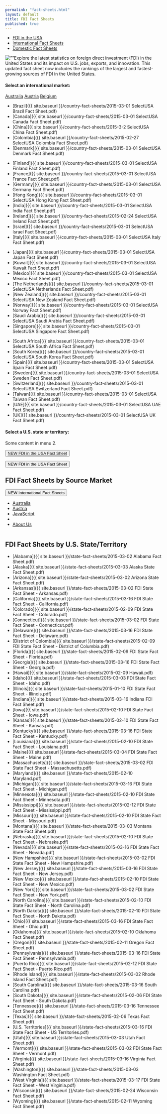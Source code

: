 ```yaml
---
permalink: "fact-sheets.html"
layout: default
title: FDI Fact Sheets
published: true
---
```


<ul class="nav nav-pills nav-justified">
  <li class="active"><a data-toggle="pill" href="#home">FDI in the USA</a></li>
  <li><a data-toggle="pill" href="#menu1">International Fact Sheets</a></li>
  <li><a data-toggle="pill" href="#menu2">Domestic Fact Sheets</a></li>
</ul>

<div class="tab-content">
  <div id="home" class="tab-pane fade in active">
  <p><span class="imgleft"><img src=”” class="img-responsive" alt=””></span>Explore the latest statistics on foreign direct investment (FDI) in the United States and its impact on U.S. jobs, exports, and innovation. This updated fact sheet now includes the rankings of the largest and fastest-growing sources of FDI in the United States.</p></div>
  
  <div id="menu1" class="tab-pane fade">
    <p><h4>Select an international market:</h4></p>
<div class="row">
  <div class="col-sm-3">
  
  <div class="list-group">
  <a href="{{ site.baseurl }}/country-fact-sheets/2015-03-02 SelectUSA Australia Fact Sheet.pdf" class="list-group-item active">Australia</a>
  <a href="{{ site.baseurl }}/country-fact-sheets/2015-03-01 SelectUSA Austria Fact Sheet.pdf" class="list-group-item">Austria</a>
  <a href="{{ site.baseurl }}/country-fact-sheets/2015-03-01 SelectUSA Belgium Fact Sheet.pdf" class="list-group-item">Belgium</a>
</div>

*	[Brazil]({{ site.baseurl }}/country-fact-sheets/2015-03-01 SelectUSA Brazil Fact Sheet.pdf)
*	[Canada]({{ site.baseurl }}/country-fact-sheets/2015-03-01 SelectUSA Canada Fact Sheet.pdf)
*	[China]({{ site.baseurl }}/country-fact-sheets/2015-3-2 SelectUSA China Fact Sheet.pdf)
*	[Colombia]({{ site.baseurl }}/country-fact-sheets/2015-02-27 SelectUSA Colombia Fact Sheet.pdf)
*	[Denmark]({{ site.baseurl }}/country-fact-sheets/2015-03-01 SelectUSA Denmark Fact Sheet.pdf)

  </div>
  <div class="col-sm-3">

*	[Finland]({{ site.baseurl }}/country-fact-sheets/2015-03-01 SelectUSA Finland Fact Sheet.pdf)
*	[France]({{ site.baseurl }}/country-fact-sheets/2015-03-01 SelectUSA France Fact Sheet.pdf)
*	[Germany]({{ site.baseurl }}/country-fact-sheets/2015-03-01 SelectUSA Germany Fact Sheet.pdf)
*	[Hong Kong]({{ site.baseurl }}/country-fact-sheets/2015-03-01 SelectUSA Hong Kong Fact Sheet.pdf)
*	[India]({{ site.baseurl }}/country-fact-sheets/2015-03-01 SelectUSA India Fact Sheet.pdf)
* [Ireland]({{ site.baseurl }}/country-fact-sheets/2015-02-24 SelectUSA Ireland Fact Sheet.pdf)
*	[Israel]({{ site.baseurl }}/country-fact-sheets/2015-03-01 SelectUSA Israel Fact Sheet.pdf)
*	[Italy]({{ site.baseurl }}/country-fact-sheets/2015-03-01 SelectUSA Italy Fact Sheet.pdf)

  </div>
  <div class="col-sm-3">
  
*	[Japan]({{ site.baseurl }}/country-fact-sheets/2015-03-01 SelectUSA Japan Fact Sheet.pdf)
*	[Kuwait]({{ site.baseurl }}/country-fact-sheets/2015-03-01 SelectUSA Kuwait Fact Sheet.pdf)
*	[Mexico]({{ site.baseurl }}/country-fact-sheets/2015-03-01 SelectUSA Mexico Fact Sheet.pdf)
*	[The Netherlands]({{ site.baseurl }}/country-fact-sheets/2015-03-01 SelectUSA Netherlands Fact Sheet.pdf)
*	[New Zealand]({{ site.baseurl }}/country-fact-sheets/2015-03-01 SelectUSA New Zealand Fact Sheet.pdf)
*	[Norway]({{ site.baseurl }}/country-fact-sheets/2015-03-01 SelectUSA Norway Fact Sheet.pdf)
*	[Saudi Arabia]({{ site.baseurl }}/country-fact-sheets/2015-03-01 SelectUSA Saudi Arabia Fact Sheet.pdf)
*	[Singapore]({{ site.baseurl }}/country-fact-sheets/2015-03-01 SelectUSA Singapore Fact Sheet.pdf)

  </div>
  <div class="col-sm-3">

*	[South Africa]({{ site.baseurl }}/country-fact-sheets/2015-03-01 SelectUSA South Africa Fact Sheet.pdf)
*	[South Korea]({{ site.baseurl }}/country-fact-sheets/2015-03-01 SelectUSA South Korea Fact Sheet.pdf)
*	[Spain]({{ site.baseurl }}/country-fact-sheets/2015-03-01 SelectUSA Spain Fact Sheet.pdf)
*	[Sweden]({{ site.baseurl }}/country-fact-sheets/2015-03-01 SelectUSA Sweden Fact Sheet.pdf)
*	[Switzerland]({{ site.baseurl }}/country-fact-sheets/2015-03-01 SelectUSA Switzerland Fact Sheet.pdf)
*	[Taiwan]({{ site.baseurl }}/country-fact-sheets/2015-03-01 SelectUSA Taiwan Fact Sheet.pdf)
*	[UAE]({{ site.baseurl }}/country-fact-sheets/2015-03-01 SelectUSA UAE Fact Sheet.pdf)
*	[UK]({{ site.baseurl }}/country-fact-sheets/2015-03-01 SelectUSA UK Fact Sheet.pdf)

  </div>
</div>

  </div>
  
  <div id="menu2" class="tab-pane fade">
    <h4>Select a U.S. state or territory:</h4>
    <p>Some content in menu 2.</p>
  </div>
</div>

<button type="button" class="btn btn-info"><a href="#" class="btn btn-default" role="button"><span class="label label-warning">NEW</span> FDI in the USA Fact Sheet</a></button>

<div class="dropdown">
  <button class="btn btn-default dropdown-toggle" type="button" id="menu1" data-toggle="dropdown"><span class="label label-warning">NEW</span> FDI in the USA Fact Sheet</button>
</div>

## FDI Fact Sheets by Source Market

<div class="dropdown">
  <button class="btn btn-default dropdown-toggle" type="button" id="menu1" data-toggle="dropdown"><span class="label label-warning">NEW</span> International Fact Sheets
  <span class="caret"></span></button>
  <ul class="dropdown-menu" role="menu" aria-labelledby="menu1">
    <li role="presentation"><a role="menuitem" href="{{ site.baseurl }}/country-fact-sheets/2015-03-02 SelectUSA Australia Fact Sheet.pdf">Australia</a></li>
    <li role="presentation"><a role="menuitem" href="{{ site.baseurl }}/country-fact-sheets/2015-03-01 SelectUSA Austria Fact Sheet.pd">Austria</a></li>
    <li role="presentation"><a role="menuitem" href="#">JavaScript</a></li>
    <li role="presentation" class="divider"></li>
    <li role="presentation"><a role="menuitem" href="#">About Us</a></li>
  </ul>
</div>

<img src="" class="img-responsive" alt="">








## FDI Fact Sheets by U.S. State/Territory

*   [Alabama]({{ site.baseurl }}/state-fact-sheets/2015-03-02 Alabama Fact Sheet.pdf)
*   [Alaska]({{ site.baseurl }}/state-fact-sheets/2015-03-03 Alaska State Fact Sheet.pdf)
*   [Arizona]({{ site.baseurl }}/state-fact-sheets/2015-03-02 Arizona State Fact Sheet.pdf)
*   [Arkansas]({{ site.baseurl }}/state-fact-sheets/2015-03-02 FDI State Fact Sheet - Arkansas.pdf)
*   [California]({{ site.baseurl }}/state-fact-sheets/2015-03-16 FDI State Fact Sheet - California.pdf)
*   [Colorado]({{ site.baseurl }}/state-fact-sheets/2015-02-09 FDI State Fact Sheet - Colorado.pdf)
*   [Connecticut]({{ site.baseurl }}/state-fact-sheets/2015-03-02 FDI State Fact Sheet - Connecticut.pdf)
*   [Delaware]({{ site.baseurl }}/state-fact-sheets/2015-03-16 FDI State Fact Sheet - Delaware.pdf)
*   [District of Colombia]({{ site.baseurl }}/state-fact-sheets/2015-02-09 FDI State Fact Sheet - District of Columbia.pdf)
*   [Florida]({{ site.baseurl }}/state-fact-sheets/2015-02-09 FDI State Fact Sheet - Florida.pdf)
*   [Georgia]({{ site.baseurl }}/state-fact-sheets/2015-03-16 FDI State Fact Sheet - Georgia.pdf)
*   [Hawaii]({{ site.baseurl }}/state-fact-sheets/2015-02-09 Hawaii.pdf)
*   [Idaho]({{ site.baseurl }}/state-fact-sheets/2015-03-03 FDI State Fact Sheet - Idaho.pdf)
*   [Illinois]({{ site.baseurl }}/state-fact-sheets/2015-01-10 FDI State Fact Sheet - Illinois.pdf)
*   [Indiana]({{ site.baseurl }}/state-fact-sheets/2015-03-16 Indiana FDI Fact Sheet.pdf)
*   [Iowa]({{ site.baseurl }}/state-fact-sheets/2015-02-10 FDI State Fact Sheet - Iowa.pdf)
*   [Kansas]({{ site.baseurl }}/state-fact-sheets/2015-02-10 FDI State Fact Sheet - Kansas.pdf)
*   [Kentucky]({{ site.baseurl }}/state-fact-sheets/2015-03-16 FDI State Fact Sheet - Kentucky.pdf)
*   [Louisiana]({{ site.baseurl }}/state-fact-sheets/2015-02-10 FDI State Fact Sheet - Louisiana.pdf)
*   [Maine]({{ site.baseurl }}/state-fact-sheets/2015-03-04 FDI State Fact Sheet - Maine.pdf)
*   [Massachusetts]({{ site.baseurl }}/state-fact-sheets/2015-03-02 FDI State Fact Sheet - Massachusetts.pdf)
*   [Maryland]({{ site.baseurl }}/state-fact-sheets/2015-02-10 Maryland.pdf)
*   [Michigan]({{ site.baseurl }}/state-fact-sheets/2015-03-16 FDI State Fact Sheet - Michigan.pdf)
*   [Minnesota]({{ site.baseurl }}/state-fact-sheets/2015-02-10 FDI State Fact Sheet - Minnesota.pdf)
*   [Mississippi]({{ site.baseurl }}/state-fact-sheets/2015-02-12 FDI State Fact Sheet - Mississippi.pdf)
*   [Missouri]({{ site.baseurl }}/state-fact-sheets/2015-02-10 FDI State Fact Sheet - Missouri.pdf)
*   [Montana]({{ site.baseurl }}/state-fact-sheets/2015-03-03 Montana State Fact Sheet.pdf)
*   [Nebraska]({{ site.baseurl }}/state-fact-sheets/2015-02-10 FDI State Fact Sheet - Nebraska.pdf)
*   [Nevada]({{ site.baseurl }}/state-fact-sheets/2015-03-16 FDI State Fact Sheet - Nevada.pdf)
*   [New Hampshire]({{ site.baseurl }}/state-fact-sheets/2015-03-02 FDI State Fact Sheet - New Hampshire.pdf)
*   [New Jersey]({{ site.baseurl }}/state-fact-sheets/2015-03-16 FDI State Fact Sheet - New Jersey.pdf)
*   [New Mexico]({{ site.baseurl }}/state-fact-sheets/2015-02-10 FDI State Fact Sheet - New Mexico.pdf)
*   [New York]({{ site.baseurl }}/state-fact-sheets/2015-03-02 FDI State Fact Sheet - New York.pdf)
*   [North Carolina]({{ site.baseurl }}/state-fact-sheets/2015-02-10 FDI State Fact Sheet - North Carolina.pdf)
*   [North Dakota]({{ site.baseurl }}/state-fact-sheets/2015-02-10 FDI State Fact Sheet - North Dakota.pdf)
*   [Ohio]({{ site.baseurl }}/state-fact-sheets/2015-03-16 FDI State Fact Sheet - Ohio.pdf)
*   [Oklahoma]({{ site.baseurl }}/state-fact-sheets/2015-02-10 Oklahoma Fact Sheet.pdf)
*   [Oregon]({{ site.baseurl }}/state-fact-sheets/2015-02-11 Oregon Fact Sheet.pdf)
*   [Pennsylvania]({{ site.baseurl }}/state-fact-sheets/2015-03-16 FDI State Fact Sheet - Pennsylvania.pdf)
*   [Puerto Rico]({{ site.baseurl }}/state-fact-sheets/2015-02-12 FDI State Fact Sheet - Puerto Rico.pdf)
*   [Rhode Island]({{ site.baseurl }}/state-fact-sheets/2015-03-02 Rhode Island Fact Sheet.pdf)
*   [South Carolina]({{ site.baseurl }}/state-fact-sheets/2015-03-16 South Carolina.pdf)
*   [South Dakota]({{ site.baseurl }}/state-fact-sheets/2015-02-06 FDI State Fact Sheet - South Dakota.pdf)
*   [Tennessee]({{ site.baseurl }}/state-fact-sheets/2015-03-16 Tennessee Fact Sheet.pdf)
*   [Texas]({{ site.baseurl }}/state-fact-sheets/2015-02-06 Texas Fact Sheet.pdf)
*   [U.S. Territories]({{ site.baseurl }}/state-fact-sheets/2015-03-16 FDI State Fact Sheet - US Territories.pdf)
*   [Utah]({{ site.baseurl }}/state-fact-sheets/2015-03-03 Utah Fact Sheet.pdf)
*   [Vermont]({{ site.baseurl }}/state-fact-sheets/2015-03-02 FDI State Fact Sheet - Vermont.pdf)
*   [Virginia]({{ site.baseurl }}/state-fact-sheets/2015-03-16 Virginia Fact Sheet.pdf)
*   [Washington]({{ site.baseurl }}/state-fact-sheets/2015-03-03 Washington Fact Sheet.pdf)
*   [West Virginia]({{ site.baseurl }}/state-fact-sheets/2015-03-17 FDI State Fact Sheet - West Virginia.pdf)
*   [Wisconsin]({{ site.baseurl }}/state-fact-sheets/2015-02-24 Wisconsin Fact Sheet.pdf)
*   [Wyoming]({{ site.baseurl }}/state-fact-sheets/2015-02-11 Wyoming Fact Sheet.pdf)
